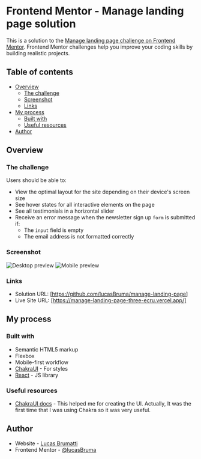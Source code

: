 # Frontend Mentor - Manage landing page solution

This is a solution to the [Manage landing page challenge on Frontend Mentor](https://www.frontendmentor.io/challenges/manage-landing-page-SLXqC6P5). Frontend Mentor challenges help you improve your coding skills by building realistic projects. 

## Table of contents

- [Overview](#overview)
  - [The challenge](#the-challenge)
  - [Screenshot](#screenshot)
  - [Links](#links)
- [My process](#my-process)
  - [Built with](#built-with)
  - [Useful resources](#useful-resources)
- [Author](#author)

## Overview

### The challenge

Users should be able to:

- View the optimal layout for the site depending on their device's screen size
- See hover states for all interactive elements on the page
- See all testimonials in a horizontal slider
- Receive an error message when the newsletter sign up `form` is submitted if:
  - The `input` field is empty
  - The email address is not formatted correctly

### Screenshot

![Desktop preview](./screencapture-localhost-3000-2023-03-06-10_10_22.png)
![Mobile preview](./screencapture-localhost-3000-2023-03-06-10_21_33.png)

### Links

- Solution URL: [https://github.com/lucasBruma/manage-landing-page]
- Live Site URL: [https://manage-landing-page-three-ecru.vercel.app/]

## My process

### Built with

- Semantic HTML5 markup
- Flexbox
- Mobile-first workflow
- [ChakraUI](https://chakra-ui.com/) - For styles
- [React](https://reactjs.org/) - JS library

### Useful resources

- [ChakraUI docs](https://chakra-ui.com/) - This helped me for creating the UI. Actually, It was the first time that I was using Chakra so it was very useful.

## Author

- Website - [Lucas Brumatti](https://lucasbrumatti.netlify.app/)
- Frontend Mentor - [@lucasBruma](https://www.frontendmentor.io/profile/lucasBruma)

